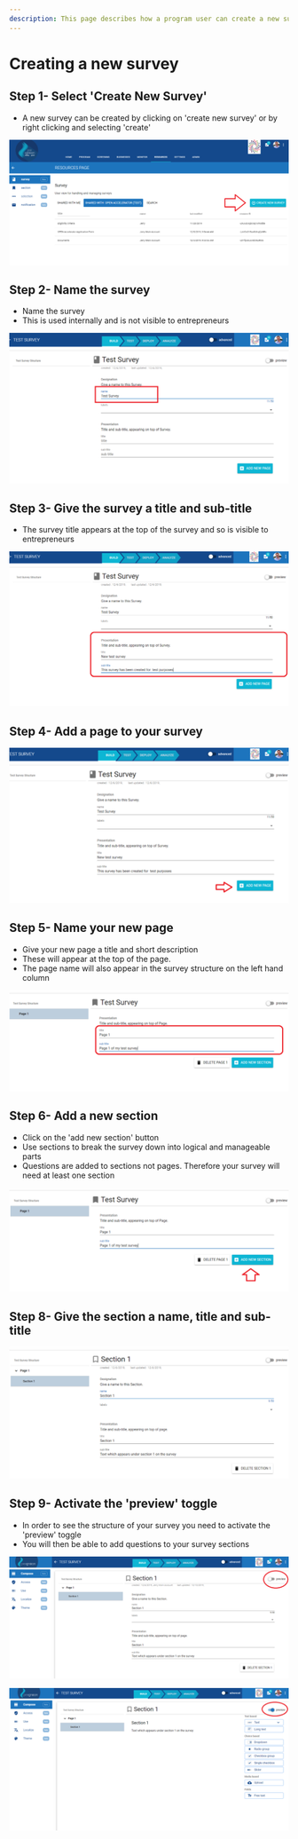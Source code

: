 ```yaml
---
description: This page describes how a program user can create a new survey.
---
```


# Creating a new survey

## Step 1- Select 'Create New Survey'

* A new survey can be created by clicking on 'create new survey' or by right clicking and selecting 'create'

![](../../../../.gitbook/assets/image%20%2885%29.png)

## Step 2- Name the survey

* Name the survey
* This is used internally and is not visible to entrepreneurs

![](../../../../.gitbook/assets/image%20%28181%29.png)



## Step 3- Give the survey a title and sub-title

* The survey title appears at the top of the survey and so is visible to entrepreneurs

![](../../../../.gitbook/assets/image%20%28150%29.png)

## Step 4- Add a page to your survey

![](../../../../.gitbook/assets/image%20%2822%29.png)

## **Step 5- Name your new page**

* Give your new page a title and short description
* These will appear at the top of the page.
* The page name will also appear in the survey structure on the left hand column

![](../../../../.gitbook/assets/image%20%2864%29.png)

## Step 6- Add a new section

* Click on the 'add new section' button
* Use sections to break the survey down into logical and manageable parts
* Questions are added to sections not pages.  Therefore your survey will need at least one section 

![](../../../../.gitbook/assets/image%20%2895%29.png)

## Step 8- Give the section a name, title and sub-title

![](../../../../.gitbook/assets/image%20%2824%29.png)

## Step 9- Activate the 'preview' toggle

* In order to see the structure of your survey you need to activate the 'preview' toggle
* You will then be able to add questions to your survey sections

![Screen before &apos;preview&apos; toggle is activated](../../../../.gitbook/assets/image%20%28180%29.png)

![Screen after &apos;preview&apos; toggle is activated](../../../../.gitbook/assets/image%20%28138%29.png)

